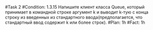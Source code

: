 #Task 2
#Condition: 1.3.15 Напишите клиент класса Queue, который принимает в командной строке аргумент k и выводит k-тую с конца строку из введенных из стандартного ввода(предполагается, что стандартный ввод содержит k или более строк). 
#Plan: 1h
#Fact: 1h